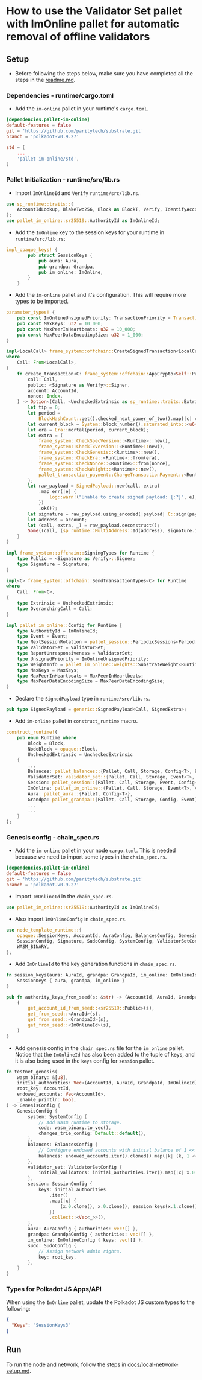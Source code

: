# How to use the Validator Set pallet with ImOnline pallet for automatic removal of offline validators

## Setup

* Before following the steps below, make sure you have completed all the steps in the [readme.md](../readme.md).

### Dependencies - runtime/cargo.toml

* Add the `im-online` pallet in your runtime's `cargo.toml`.

```toml
[dependencies.pallet-im-online]
default-features = false
git = 'https://github.com/paritytech/substrate.git'
branch = 'polkadot-v0.9.27'
```

```toml
std = [
	...
	'pallet-im-online/std',
]
```

### Pallet Initialization - runtime/src/lib.rs

* Import `ImOnlineId` and `Verify` `runtime/src/lib.rs`.

```rust
use sp_runtime::traits::{
	AccountIdLookup, BlakeTwo256, Block as BlockT, Verify, IdentifyAccount, NumberFor, OpaqueKeys,
};
use pallet_im_online::sr25519::AuthorityId as ImOnlineId;
```

* Add the `ImOnline` key to the session keys for your runtime in `runtime/src/lib.rs`:

```rust
impl_opaque_keys! {
		pub struct SessionKeys {
			pub aura: Aura,
			pub grandpa: Grandpa,
			pub im_online: ImOnline,
		}
	}
```

* Add the `im-online` pallet and it's configuration. This will require more types to be imported.

```rust
parameter_types! {
	pub const ImOnlineUnsignedPriority: TransactionPriority = TransactionPriority::max_value();
	pub const MaxKeys: u32 = 10_000;
	pub const MaxPeerInHeartbeats: u32 = 10_000;
	pub const MaxPeerDataEncodingSize: u32 = 1_000;
}

impl<LocalCall> frame_system::offchain::CreateSignedTransaction<LocalCall> for Runtime
where
	Call: From<LocalCall>,
{
	fn create_transaction<C: frame_system::offchain::AppCrypto<Self::Public, Self::Signature>>(
		call: Call,
		public: <Signature as Verify>::Signer,
		account: AccountId,
		nonce: Index,
	) -> Option<(Call, <UncheckedExtrinsic as sp_runtime::traits::Extrinsic>::SignaturePayload)> {
		let tip = 0;
		let period =
			BlockHashCount::get().checked_next_power_of_two().map(|c| c / 2).unwrap_or(2) as u64;
		let current_block = System::block_number().saturated_into::<u64>().saturating_sub(1);
		let era = Era::mortal(period, current_block);
		let extra = (
			frame_system::CheckSpecVersion::<Runtime>::new(),
			frame_system::CheckTxVersion::<Runtime>::new(),
			frame_system::CheckGenesis::<Runtime>::new(),
			frame_system::CheckEra::<Runtime>::from(era),
			frame_system::CheckNonce::<Runtime>::from(nonce),
			frame_system::CheckWeight::<Runtime>::new(),
			pallet_transaction_payment::ChargeTransactionPayment::<Runtime>::from(tip),
		);
		let raw_payload = SignedPayload::new(call, extra)
			.map_err(|e| {
				log::warn!("Unable to create signed payload: {:?}", e);
			})
			.ok()?;
		let signature = raw_payload.using_encoded(|payload| C::sign(payload, public))?;
		let address = account;
		let (call, extra, _) = raw_payload.deconstruct();
		Some((call, (sp_runtime::MultiAddress::Id(address), signature.into(), extra)))
	}
}

impl frame_system::offchain::SigningTypes for Runtime {
	type Public = <Signature as Verify>::Signer;
	type Signature = Signature;
}

impl<C> frame_system::offchain::SendTransactionTypes<C> for Runtime
where
	Call: From<C>,
{
	type Extrinsic = UncheckedExtrinsic;
	type OverarchingCall = Call;
}

impl pallet_im_online::Config for Runtime {
	type AuthorityId = ImOnlineId;
	type Event = Event;
	type NextSessionRotation = pallet_session::PeriodicSessions<Period, Offset>;
	type ValidatorSet = ValidatorSet;
	type ReportUnresponsiveness = ValidatorSet;
	type UnsignedPriority = ImOnlineUnsignedPriority;
	type WeightInfo = pallet_im_online::weights::SubstrateWeight<Runtime>;
	type MaxKeys = MaxKeys;
	type MaxPeerInHeartbeats = MaxPeerInHeartbeats;
	type MaxPeerDataEncodingSize = MaxPeerDataEncodingSize;
}
```

* Declare the `SignedPayload` type in `runtime/src/lib.rs`.

```rust
pub type SignedPayload = generic::SignedPayload<Call, SignedExtra>;
```

* Add `im-online` pallet in `construct_runtime` macro.

```rust
construct_runtime!(
	pub enum Runtime where
		Block = Block,
		NodeBlock = opaque::Block,
		UncheckedExtrinsic = UncheckedExtrinsic
	{
		...
		Balances: pallet_balances::{Pallet, Call, Storage, Config<T>, Event<T>},
		ValidatorSet: validator_set::{Pallet, Call, Storage, Event<T>, Config<T>},
		Session: pallet_session::{Pallet, Call, Storage, Event, Config<T>},
		ImOnline: pallet_im_online::{Pallet, Call, Storage, Event<T>, ValidateUnsigned, Config<T>},
		Aura: pallet_aura::{Pallet, Config<T>},
		Grandpa: pallet_grandpa::{Pallet, Call, Storage, Config, Event},
		...
		...
	}
);
```

### Genesis config - chain_spec.rs

* Add the `im-online` pallet in your node `cargo.toml`. This is needed because we need to import some types in the `chain_spec.rs`.

```toml
[dependencies.pallet-im-online]
default-features = false
git = 'https://github.com/paritytech/substrate.git'
branch = 'polkadot-v0.9.27'
```

* Import `ImOnlineId` in the `chain_spec.rs`.

```rust
use pallet_im_online::sr25519::AuthorityId as ImOnlineId;
```

* Also import `ImOnlineConfig` in  `chain_spec.rs`.

```rust
use node_template_runtime::{
	opaque::SessionKeys, AccountId, AuraConfig, BalancesConfig, GenesisConfig, GrandpaConfig,
	SessionConfig, Signature, SudoConfig, SystemConfig, ValidatorSetConfig, ImOnlineConfig,
	WASM_BINARY,
};
```

* Add `ImOnlineId` to the key generation functions in `chain_spec.rs`.

```rust
fn session_keys(aura: AuraId, grandpa: GrandpaId, im_online: ImOnlineId) -> SessionKeys {
	SessionKeys { aura, grandpa, im_online }
}

pub fn authority_keys_from_seed(s: &str) -> (AccountId, AuraId, GrandpaId, ImOnlineId) {
	(
		get_account_id_from_seed::<sr25519::Public>(s),
		get_from_seed::<AuraId>(s),
		get_from_seed::<GrandpaId>(s),
		get_from_seed::<ImOnlineId>(s),
	)
}
```

* Add genesis config in the `chain_spec.rs` file for the `im_online` pallet. Notice that the `ImOnlineId` has also been added to the tuple of keys, and it is also being used in the `keys` config for `session` pallet.

```rust
fn testnet_genesis(
	wasm_binary: &[u8],
	initial_authorities: Vec<(AccountId, AuraId, GrandpaId, ImOnlineId)>,
	root_key: AccountId,
	endowed_accounts: Vec<AccountId>,
	_enable_println: bool,
) -> GenesisConfig {
	GenesisConfig {
		system: SystemConfig {
			// Add Wasm runtime to storage.
			code: wasm_binary.to_vec(),
			changes_trie_config: Default::default(),
		},
		balances: BalancesConfig {
			// Configure endowed accounts with initial balance of 1 << 60.
			balances: endowed_accounts.iter().cloned().map(|k| (k, 1 << 60)).collect(),
		},
		validator_set: ValidatorSetConfig {
			initial_validators: initial_authorities.iter().map(|x| x.0.clone()).collect::<Vec<_>>(),
		},
		session: SessionConfig {
			keys: initial_authorities
				.iter()
				.map(|x| {
					(x.0.clone(), x.0.clone(), session_keys(x.1.clone(), x.2.clone(), x.3.clone()))
				})
				.collect::<Vec<_>>(),
		},
		aura: AuraConfig { authorities: vec![] },
		grandpa: GrandpaConfig { authorities: vec![] },
		im_online: ImOnlineConfig { keys: vec![] },
		sudo: SudoConfig {
			// Assign network admin rights.
			key: root_key,
		},
	}
}
```

### Types for Polkadot JS Apps/API

When using the `ImOnline` pallet, update the Polkadot JS custom types to the following:

```json
{
  "Keys": "SessionKeys3"
}
```

## Run

To run the node and network, follow the steps in [docs/local-network-setup.md](./local-network-setup.md).
